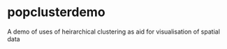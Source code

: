 # popclusterdemo
A demo of uses of heirarchical clustering as aid for visualisation of spatial data
